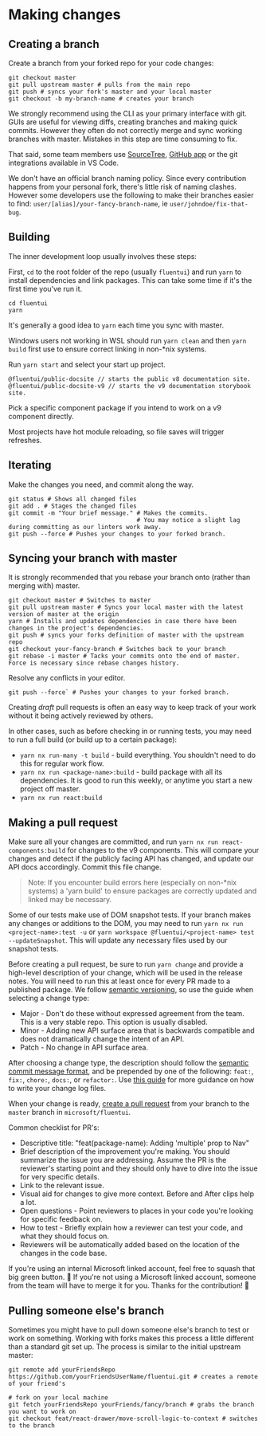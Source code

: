 # Making changes

## Creating a branch

Create a branch from your forked repo for your code changes:

```shell
git checkout master
git pull upstream master # pulls from the main repo
git push # syncs your fork's master and your local master
git checkout -b my-branch-name # creates your branch
```

We strongly recommend using the CLI as your primary interface with git. GUIs are useful for viewing diffs, creating
branches and making quick commits. However they often do not correctly merge and sync working branches with master.
Mistakes in this step are time consuming to fix.

That said, some team members use [SourceTree](https://www.sourcetreeapp.com/), [GitHub app](https://desktop.github.com/)
or the git integrations available in VS Code.

We don't have an official branch naming policy. Since every contribution happens from your personal fork, there's little
risk of naming clashes. However some developers use the following to make their branches easier to find:
`user/[alias]/your-fancy-branch-name`, ie `user/johndoe/fix-that-bug`.

## Building

The inner development loop usually involves these steps:

First, `cd` to the root folder of the repo (usually `fluentui`) and run `yarn` to install dependencies and link packages. This can take some time if it's the first time you've run it.

```shell
cd fluentui
yarn
```

It's generally a good idea to `yarn` each time you sync with master.

Windows users not working in WSL should run `yarn clean` and then `yarn build` first use to ensure correct linking in
non-\*nix systems.

Run `yarn start` and select your start up project.

```
@fluentui/public-docsite // starts the public v8 documentation site.
@fluentui/public-docsite-v9 // starts the v9 documentation storybook site.
```

Pick a specific component package if you intend to work on a v9 component directly.

Most projects have hot module reloading, so file saves will trigger refreshes.

## Iterating

Make the changes you need, and commit along the way.

```shell
git status # Shows all changed files
git add . # Stages the changed files
git commit -m "Your brief message." # Makes the commits.
                                    # You may notice a slight lag during committing as our linters work away.
git push --force # Pushes your changes to your forked branch.
```

## Syncing your branch with master

It is strongly recommended that you rebase your branch onto (rather than merging with) master.

```shell
git checkout master # Switches to master
git pull upstream master # Syncs your local master with the latest version of master at the origin
yarn # Installs and updates dependencies in case there have been changes in the project's dependencies.
git push # syncs your forks definition of master with the upstream repo
git checkout your-fancy-branch # Switches back to your branch
git rebase -i master # Tacks your commits onto the end of master. Force is necessary since rebase changes history.
```

Resolve any conflicts in your editor.

```shell
git push --force` # Pushes your changes to your forked branch.
```

Creating _draft_ pull requests is often an easy way to keep track of your work without it being actively reviewed by others.

In other cases, such as before checking in or running tests, you may need to run a full build (or build up to a certain
package):

- `yarn nx run-many -t build` - build everything. You shouldn't need to do this for regular work flow.
- `yarn nx run <package-name>:build` - build package with all its dependencies. It is good to run this weekly, or anytime
  you start a new project off master.
- `yarn nx run react:build`

## Making a pull request

Make sure all your changes are committed, and run `yarn nx run react-components:build` for changes to the v9 components.
This will compare your changes and detect if the publicly facing API has changed, and update our API docs accordingly.
Commit this file change.

> Note: If you encounter build errors here (especially on non-\*nix systems) a 'yarn build' to ensure packages are
> correctly updated and linked may be necessary.

Some of our tests make use of DOM snapshot tests. If your branch makes any changes or additions to the DOM, you may need
to run `yarn nx run <project-name>:test -u` or `yarn workspace @fluentui/<project-name> test --updateSnapshot`. This will
update any necessary files used by our snapshot tests.

Before creating a pull request, be sure to run `yarn change` and provide a high-level description of your change, which
will be used in the release notes. You will need to run this at least once for every PR made to a published package. We
follow [semantic versioning](https://semver.org/), so use the guide when selecting a change type:

- Major - Don't do these without expressed agreement from the team. This is a very stable repo. This option is usually
  disabled.
- Minor - Adding new API surface area that is backwards compatible and does not dramatically change the intent of an API.
- Patch - No change in API surface area.

After choosing a change type, the description should follow the [semantic commit message format](https://gist.github.com/joshbuchea/6f47e86d2510bce28f8e7f42ae84c716),
and be prepended by one of the following: `feat:`, `fix:`, `chore:`, `docs:`, or `refactor:`. Use [this guide](https://www.conventionalcommits.org/en/v1.0.0/#summary)
for more guidance on how to write your change log files.

When your change is ready, [create a pull request](https://github.com/microsoft/fluentui/pulls) from your branch to the
`master` branch in `microsoft/fluentui`.

Common checklist for PR's:

- Descriptive title: "feat(package-name): Adding 'multiple' prop to Nav"
- Brief description of the improvement you're making. You should summarize the issue you are addressing. Assume the PR
  is the reviewer's starting point and they should only have to dive into the issue for very specific details.
- Link to the relevant issue.
- Visual aid for changes to give more context. Before and After clips help a lot.
- Open questions - Point reviewers to places in your code you're looking for specific feedback on.
- How to test - Briefly explain how a reviewer can test your code, and what they should focus on.
- Reviewers will be automatically added based on the location of the changes in the code base.

If you're using an internal Microsoft linked account, feel free to squash that big green button. 🎉
If you're not using a Microsoft linked account, someone from the team will have to merge it for you. Thanks for the
contribution! 🙏

## Pulling someone else's branch

Sometimes you might have to pull down someone else's branch to test or work on something. Working with forks makes this
process a little different than a standard git set up. The process is similar to the initial upstream master:

```shell
git remote add yourFriendsRepo https://github.com/yourFriendsUserName/fluentui.git # creates a remote of your friend's
                                                                                   # fork on your local machine
git fetch yourFriendsRepo yourFriends/fancy/branch # grabs the branch you want to work on
git checkout feat/react-drawer/move-scroll-logic-to-context # switches to the branch
```
